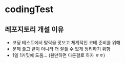 # codingTest

## 레포지토리 개설 이유
- 코딩 테스트에서 탈락을 맛보고 체계적인 코테 준비를 위해
- 문제 풀고 끝이 아니라 더 잘풀 수 있게 정리하기 위함
- 1일 1커밋에 도움... (웬만하면 다른걸로 하자 ㅎㅎ)


